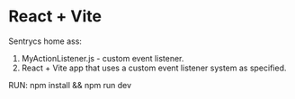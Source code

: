 # React + Vite

Sentrycs home ass:
1. MyActionListener.js - custom event listener.
2. React + Vite app that uses a custom event listener system as specified.

RUN:
npm install && npm run dev


